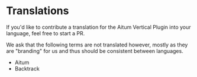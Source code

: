 # Translations

If you'd like to contribute a translation for the Aitum Vertical Plugin into your language, feel free to start a PR.

We ask that the following terms are not translated however, mostly as they are "branding" for us and thus should be consistent between languages.

- Aitum
- Backtrack
